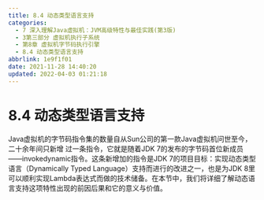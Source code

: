 ```yaml
---
title: 8.4 动态类型语言支持
categories: 
  - 7 深入理解Java虛拟机：JVM高级特性与最佳实践(第3版)
  - 3第三部分 虚拟机执行子系统
  - 第8章 虚拟机字节码执行引擎
  - 8.4 动态类型语言支持
abbrlink: 1e9f1f01
date: 2021-11-28 14:40:20
updated: 2022-04-03 01:21:18
---
```

# 8.4 动态类型语言支持
Java虚拟机的字节码指令集的数量自从Sun公司的第一款Java虚拟机问世至今，二十余年间只新增 过一条指令，它就是随着JDK 7的发布的字节码首位新成员——invokedynamic指令。这条新增加的指令是JDK 7的项目目标：实现动态类型语言（Dynamically Typed Language）支持而进行的改进之一，也是为JDK 8里可以顺利实现Lambda表达式而做的技术储备。在本节中，我们将详细了解动态语言支持这项特性出现的前因后果和它的意义与价值。

